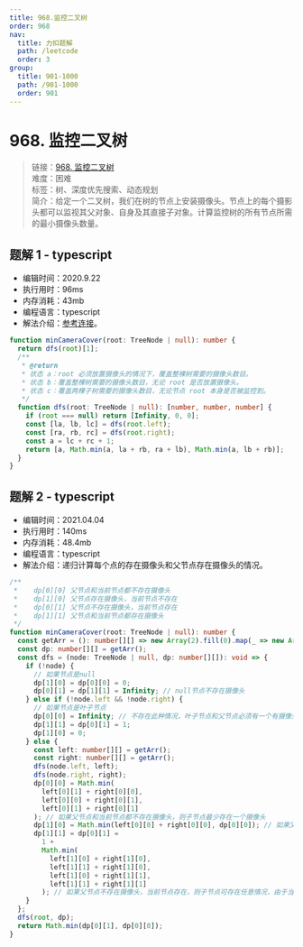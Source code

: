 ```yaml
---
title: 968.监控二叉树
order: 968
nav:
  title: 力扣题解
  path: /leetcode
  order: 3
group:
  title: 901-1000
  path: /901-1000
  order: 901
---
```


# 968. 监控二叉树

> 链接：[968. 监控二叉树](https://leetcode-cn.com/problems/binary-tree-cameras/)  
> 难度：困难  
> 标签：树、深度优先搜索、动态规划  
> 简介：给定一个二叉树，我们在树的节点上安装摄像头。节点上的每个摄影头都可以监视其父对象、自身及其直接子对象。计算监控树的所有节点所需的最小摄像头数量。

## 题解 1 - typescript

- 编辑时间：2020.9.22
- 执行用时：96ms
- 内存消耗：43mb
- 编程语言：typescript
- 解法介绍：[参考连接](https://leetcode-cn.com/problems/binary-tree-cameras/solution/jian-kong-er-cha-shu-by-leetcode-solution/)。

```typescript
function minCameraCover(root: TreeNode | null): number {
  return dfs(root)[1];
  /**
   * @return
   * 状态 a：root 必须放置摄像头的情况下，覆盖整棵树需要的摄像头数目。
   * 状态 b：覆盖整棵树需要的摄像头数目，无论 root 是否放置摄像头。
   * 状态 c：覆盖两棵子树需要的摄像头数目，无论节点 root 本身是否被监控到。
   */
  function dfs(root: TreeNode | null): [number, number, number] {
    if (root === null) return [Infinity, 0, 0];
    const [la, lb, lc] = dfs(root.left);
    const [ra, rb, rc] = dfs(root.right);
    const a = lc + rc + 1;
    return [a, Math.min(a, la + rb, ra + lb), Math.min(a, lb + rb)];
  }
}
```

## 题解 2 - typescript

- 编辑时间：2021.04.04
- 执行用时：140ms
- 内存消耗：48.4mb
- 编程语言：typescript
- 解法介绍：递归计算每个点的存在摄像头和父节点存在摄像头的情况。

```typescript
/**
 *    dp[0][0] 父节点和当前节点都不存在摄像头
 *    dp[1][0] 父节点存在摄像头，当前节点不存在
 *    dp[0][1] 父节点不存在摄像头，当前节点存在
 *    dp[1][1] 父节点和当前节点都存在摄像头
 */
function minCameraCover(root: TreeNode | null): number {
  const getArr = (): number[][] => new Array(2).fill(0).map(_ => new Array(2).fill(0));
  const dp: number[][] = getArr();
  const dfs = (node: TreeNode | null, dp: number[][]): void => {
    if (!node) {
      // 如果节点是null
      dp[1][0] = dp[0][0] = 0;
      dp[0][1] = dp[1][1] = Infinity; // null节点不存在摄像头
    } else if (!node.left && !node.right) {
      // 如果节点是叶子节点
      dp[0][0] = Infinity; // 不存在此种情况，叶子节点和父节点必须有一个有摄像头
      dp[1][1] = dp[0][1] = 1;
      dp[1][0] = 0;
    } else {
      const left: number[][] = getArr();
      const right: number[][] = getArr();
      dfs(node.left, left);
      dfs(node.right, right);
      dp[0][0] = Math.min(
        left[0][1] + right[0][0],
        left[0][0] + right[0][1],
        left[0][1] + right[0][1]
      ); // 如果父节点和当前节点都不存在摄像头，则子节点最少存在一个摄像头
      dp[1][0] = Math.min(left[0][0] + right[0][0], dp[0][0]); // 如果父节点存在摄像头，当前节点不存在，则子节点可以存在任意情况
      dp[1][1] = dp[0][1] =
        1 +
        Math.min(
          left[1][0] + right[1][0],
          left[1][1] + right[1][0],
          left[1][0] + right[1][1],
          left[1][1] + right[1][1]
        ); // 如果父节点不存在摄像头，当前节点存在，则子节点可存在任意情况，由于当前节点存在，则需增1
    }
  };
  dfs(root, dp);
  return Math.min(dp[0][1], dp[0][0]);
}
```
